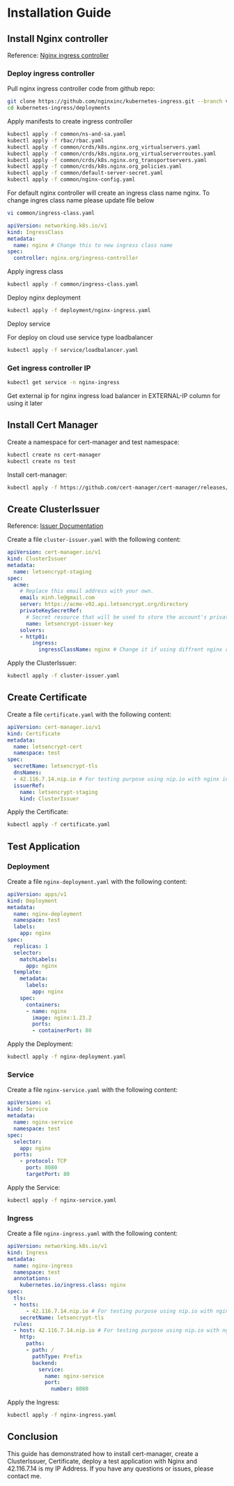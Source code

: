 

# Installation Guide

## Install Nginx controller

Reference: [Nginx ingress controller](https://docs.nginx.com/nginx-ingress-controller/installation/installation-with-manifests/)

### Deploy ingress controller

Pull nginx ingress controller code from github repo:

```sh
git clone https://github.com/nginxinc/kubernetes-ingress.git --branch v2.4.1
cd kubernetes-ingress/deployments
```

Apply manifests to create ingress controller

```sh
kubectl apply -f common/ns-and-sa.yaml
kubectl apply -f rbac/rbac.yaml
kubectl apply -f common/crds/k8s.nginx.org_virtualservers.yaml
kubectl apply -f common/crds/k8s.nginx.org_virtualserverroutes.yaml
kubectl apply -f common/crds/k8s.nginx.org_transportservers.yaml
kubectl apply -f common/crds/k8s.nginx.org_policies.yaml
kubectl apply -f common/default-server-secret.yaml
kubectl apply -f common/nginx-config.yaml
```

For default nginx controller will create an ingress class name nginx. To change ingres class name please update file below

```sh
vi common/ingress-class.yaml
```

```yaml
apiVersion: networking.k8s.io/v1
kind: IngressClass
metadata:
  name: nginx # Change this to new ingress class name
spec:
  controller: nginx.org/ingress-controller
```

Apply ingress class

```sh
kubectl apply -f common/ingress-class.yaml
```

Deploy nginx deployment

```sh
kubectl apply -f deployment/nginx-ingress.yaml
```

Deploy service

For deploy on cloud use service type loadbalancer

```sh
kubectl apply -f service/loadbalancer.yaml
```

### Get ingress controller IP

```sh
kubectl get service -n nginx-ingress
```

Get external ip for nginx ingress load balancer in EXTERNAL-IP column for using it later

## Install Cert Manager


Create a namespace for cert-manager and test namespace:

```sh
kubectl create ns cert-manager
kubectl create ns test
```

Install cert-manager:
```sh
kubectl apply -f https://github.com/cert-manager/cert-manager/releases/download/v1.15.1/cert-manager.yaml
```

## Create ClusterIssuer

Reference: [Issuer Documentation](https://cert-manager.io/docs/configuration/acme/)

Create a file `cluster-issuer.yaml` with the following content:
```yaml
apiVersion: cert-manager.io/v1
kind: ClusterIssuer
metadata:
  name: letsencrypt-staging
spec:
  acme:
    # Replace this email address with your own.
    email: minh.le@gmail.com
    server: https://acme-v02.api.letsencrypt.org/directory
    privateKeySecretRef:
      # Secret resource that will be used to store the account's private key.
      name: letsencrypt-issuer-key
    solvers:
    - http01:
        ingress:
          ingressClassName: nginx # Change it if using diffrent nginx class
```

Apply the ClusterIssuer:
```sh
kubectl apply -f cluster-issuer.yaml
```

## Create Certificate

Create a file `certificate.yaml` with the following content:
```yaml
apiVersion: cert-manager.io/v1
kind: Certificate
metadata:
  name: letsencrypt-cert
  namespace: test
spec:
  secretName: letsencrypt-tls
  dnsNames:
  - 42.116.7.14.nip.io # For testing purpose using nip.io with nginx ingress load balancer external ip
  issuerRef:
    name: letsencrypt-staging
    kind: ClusterIssuer
```

Apply the Certificate:
```sh
kubectl apply -f certificate.yaml
```

## Test Application

### Deployment

Create a file `nginx-deployment.yaml` with the following content:
```yaml
apiVersion: apps/v1
kind: Deployment
metadata:
  name: nginx-deployment
  namespace: test
  labels:
    app: nginx
spec:
  replicas: 1
  selector:
    matchLabels:
      app: nginx
  template:
    metadata:
      labels:
        app: nginx
    spec:
      containers:
      - name: nginx
        image: nginx:1.23.2
        ports:
        - containerPort: 80
```

Apply the Deployment:
```sh
kubectl apply -f nginx-deployment.yaml
```

### Service

Create a file `nginx-service.yaml` with the following content:
```yaml
apiVersion: v1
kind: Service
metadata:
  name: nginx-service
  namespace: test
spec:
  selector:
    app: nginx
  ports:
    - protocol: TCP
      port: 8080
      targetPort: 80
```

Apply the Service:
```sh
kubectl apply -f nginx-service.yaml
```

### Ingress

Create a file `nginx-ingress.yaml` with the following content:
```yaml
apiVersion: networking.k8s.io/v1
kind: Ingress
metadata:
  name: nginx-ingress
  namespace: test
  annotations:
    kubernetes.io/ingress.class: nginx
spec:
  tls:
  - hosts:
      - 42.116.7.14.nip.io # For testing purpose using nip.io with nginx ingress load balancer external ip
    secretName: letsencrypt-tls
  rules:
  - host: 42.116.7.14.nip.io # For testing purpose using nip.io with nginx ingress load balancer external ip
    http:
      paths:
      - path: /
        pathType: Prefix
        backend:
          service:
            name: nginx-service
            port:
              number: 8080
```

Apply the Ingress:
```sh
kubectl apply -f nginx-ingress.yaml
```

## Conclusion

This guide has demonstrated how to install cert-manager, create a ClusterIssuer, Certificate, deploy a test application with Nginx and 42.116.7.14 is my IP Address. If you have any questions or issues, please contact me.

